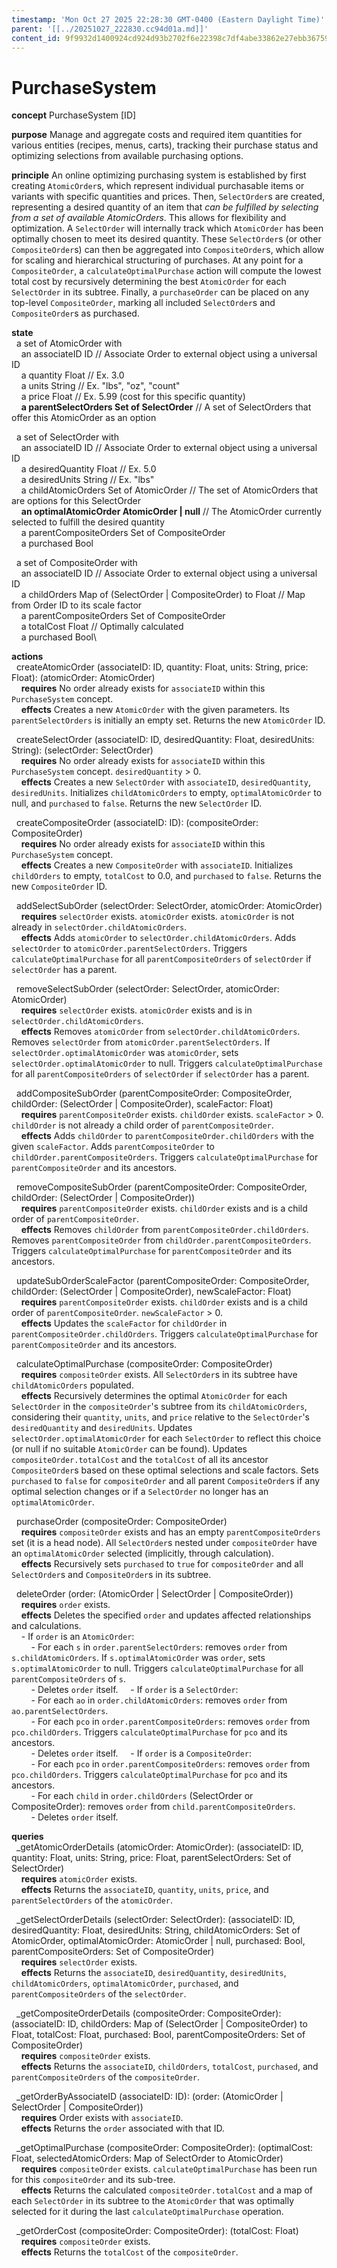```yaml
---
timestamp: 'Mon Oct 27 2025 22:28:30 GMT-0400 (Eastern Daylight Time)'
parent: '[[../20251027_222830.cc94d01a.md]]'
content_id: 9f9932d1400924cd924d93b2702f6e22398c7df4abe33862e27ebb36759decb3
---
```


# PurchaseSystem

**concept** PurchaseSystem \[ID]

**purpose** Manage and aggregate costs and required item quantities for various entities (recipes, menus, carts), tracking their purchase status and optimizing selections from available purchasing options.

**principle** An online optimizing purchasing system is established by first creating `AtomicOrder`s, which represent individual purchasable items or variants with specific quantities and prices. Then, `SelectOrder`s are created, representing a desired quantity of an item that *can be fulfilled by selecting from a set of available AtomicOrders*. This allows for flexibility and optimization. A `SelectOrder` will internally track which `AtomicOrder` has been optimally chosen to meet its desired quantity. These `SelectOrder`s (or other `CompositeOrder`s) can then be aggregated into `CompositeOrder`s, which allow for scaling and hierarchical structuring of purchases. At any point for a `CompositeOrder`, a `calculateOptimalPurchase` action will compute the lowest total cost by recursively determining the best `AtomicOrder` for each `SelectOrder` in its subtree. Finally, a `purchaseOrder` can be placed on any top-level `CompositeOrder`, marking all included `SelectOrder`s and `CompositeOrder`s as purchased.

**state**\
  a set of AtomicOrder with\
    an associateID ID // Associate Order to external object using a universal ID\
    a quantity Float // Ex. 3.0\
    a units String // Ex. "lbs", "oz", "count"\
    a price Float // Ex. 5.99 (cost for this specific quantity)\
    **a parentSelectOrders Set of SelectOrder** // A set of SelectOrders that offer this AtomicOrder as an option

  a set of SelectOrder with\
    an associateID ID // Associate Order to external object using a universal ID\
    a desiredQuantity Float // Ex. 5.0\
    a desiredUnits String // Ex. "lbs"\
    a childAtomicOrders Set of AtomicOrder // The set of AtomicOrders that are options for this SelectOrder\
    **an optimalAtomicOrder AtomicOrder | null** // The AtomicOrder currently selected to fulfill the desired quantity\
    a parentCompositeOrders Set of CompositeOrder\
    a purchased Bool

  a set of CompositeOrder with\
    an associateID ID // Associate Order to external object using a universal ID\
    a childOrders Map of (SelectOrder | CompositeOrder) to Float // Map from Order ID to its scale factor\
    a parentCompositeOrders Set of CompositeOrder\
    a totalCost Float // Optimally calculated\
    a purchased Bool\\

**actions**\
  createAtomicOrder (associateID: ID, quantity: Float, units: String, price: Float): (atomicOrder: AtomicOrder)\
    **requires** No order already exists for `associateID` within this `PurchaseSystem` concept.\
    **effects** Creates a new `AtomicOrder` with the given parameters. Its `parentSelectOrders` is initially an empty set. Returns the new `AtomicOrder` ID.

  createSelectOrder (associateID: ID, desiredQuantity: Float, desiredUnits: String): (selectOrder: SelectOrder)\
    **requires** No order already exists for `associateID` within this `PurchaseSystem` concept. `desiredQuantity` > 0.\
    **effects** Creates a new `SelectOrder` with `associateID`, `desiredQuantity`, `desiredUnits`. Initializes `childAtomicOrders` to empty, `optimalAtomicOrder` to null, and `purchased` to `false`. Returns the new `SelectOrder` ID.

  createCompositeOrder (associateID: ID): (compositeOrder: CompositeOrder)\
    **requires** No order already exists for `associateID` within this `PurchaseSystem` concept.\
    **effects** Creates a new `CompositeOrder` with `associateID`. Initializes `childOrders` to empty, `totalCost` to 0.0, and `purchased` to `false`. Returns the new `CompositeOrder` ID.

  addSelectSubOrder (selectOrder: SelectOrder, atomicOrder: AtomicOrder)\
    **requires** `selectOrder` exists. `atomicOrder` exists. `atomicOrder` is not already in `selectOrder.childAtomicOrders`.\
    **effects** Adds `atomicOrder` to `selectOrder.childAtomicOrders`. Adds `selectOrder` to `atomicOrder.parentSelectOrders`. Triggers `calculateOptimalPurchase` for all `parentCompositeOrders` of `selectOrder` if `selectOrder` has a parent.

  removeSelectSubOrder (selectOrder: SelectOrder, atomicOrder: AtomicOrder)\
    **requires** `selectOrder` exists. `atomicOrder` exists and is in `selectOrder.childAtomicOrders`.\
    **effects** Removes `atomicOrder` from `selectOrder.childAtomicOrders`. Removes `selectOrder` from `atomicOrder.parentSelectOrders`. If `selectOrder.optimalAtomicOrder` was `atomicOrder`, sets `selectOrder.optimalAtomicOrder` to null. Triggers `calculateOptimalPurchase` for all `parentCompositeOrders` of `selectOrder` if `selectOrder` has a parent.

  addCompositeSubOrder (parentCompositeOrder: CompositeOrder, childOrder: (SelectOrder | CompositeOrder), scaleFactor: Float)\
    **requires** `parentCompositeOrder` exists. `childOrder` exists. `scaleFactor` > 0. `childOrder` is not already a child order of `parentCompositeOrder`.\
    **effects** Adds `childOrder` to `parentCompositeOrder.childOrders` with the given `scaleFactor`. Adds `parentCompositeOrder` to `childOrder.parentCompositeOrders`. Triggers `calculateOptimalPurchase` for `parentCompositeOrder` and its ancestors.

  removeCompositeSubOrder (parentCompositeOrder: CompositeOrder, childOrder: (SelectOrder | CompositeOrder))\
    **requires** `parentCompositeOrder` exists. `childOrder` exists and is a child order of `parentCompositeOrder`.\
    **effects** Removes `childOrder` from `parentCompositeOrder.childOrders`. Removes `parentCompositeOrder` from `childOrder.parentCompositeOrders`. Triggers `calculateOptimalPurchase` for `parentCompositeOrder` and its ancestors.

  updateSubOrderScaleFactor (parentCompositeOrder: CompositeOrder, childOrder: (SelectOrder | CompositeOrder), newScaleFactor: Float)\
    **requires** `parentCompositeOrder` exists. `childOrder` exists and is a child order of `parentCompositeOrder`. `newScaleFactor` > 0.\
    **effects** Updates the `scaleFactor` for `childOrder` in `parentCompositeOrder.childOrders`. Triggers `calculateOptimalPurchase` for `parentCompositeOrder` and its ancestors.

  calculateOptimalPurchase (compositeOrder: CompositeOrder)\
    **requires** `compositeOrder` exists. All `SelectOrder`s in its subtree have `childAtomicOrders` populated.\
    **effects** Recursively determines the optimal `AtomicOrder` for each `SelectOrder` in the `compositeOrder`'s subtree from its `childAtomicOrders`, considering their `quantity`, `units`, and `price` relative to the `SelectOrder`'s `desiredQuantity` and `desiredUnits`. Updates `selectOrder.optimalAtomicOrder` for each `SelectOrder` to reflect this choice (or null if no suitable `AtomicOrder` can be found). Updates `compositeOrder.totalCost` and the `totalCost` of all its ancestor `CompositeOrder`s based on these optimal selections and scale factors. Sets `purchased` to `false` for `compositeOrder` and all parent `CompositeOrder`s if any optimal selection changes or if a `SelectOrder` no longer has an `optimalAtomicOrder`.

  purchaseOrder (compositeOrder: CompositeOrder)\
    **requires** `compositeOrder` exists and has an empty `parentCompositeOrders` set (it is a head node). All `SelectOrder`s nested under `compositeOrder` have an `optimalAtomicOrder` selected (implicitly, through calculation).\
    **effects** Recursively sets `purchased` to `true` for `compositeOrder` and all `SelectOrder`s and `CompositeOrder`s in its subtree.

  deleteOrder (order: (AtomicOrder | SelectOrder | CompositeOrder))\
    **requires** `order` exists.\
    **effects** Deletes the specified `order` and updates affected relationships and calculations.\
    - If `order` is an `AtomicOrder`:\
        - For each `s` in `order.parentSelectOrders`: removes `order` from `s.childAtomicOrders`. If `s.optimalAtomicOrder` was `order`, sets `s.optimalAtomicOrder` to null. Triggers `calculateOptimalPurchase` for all `parentCompositeOrders` of `s`.\
        - Deletes `order` itself.
    - If `order` is a `SelectOrder`:\
        - For each `ao` in `order.childAtomicOrders`: removes `order` from `ao.parentSelectOrders`.\
        - For each `pco` in `order.parentCompositeOrders`: removes `order` from `pco.childOrders`. Triggers `calculateOptimalPurchase` for `pco` and its ancestors.\
        - Deletes `order` itself.
    - If `order` is a `CompositeOrder`:\
        - For each `pco` in `order.parentCompositeOrders`: removes `order` from `pco.childOrders`. Triggers `calculateOptimalPurchase` for `pco` and its ancestors.\
        - For each `child` in `order.childOrders` (SelectOrder or CompositeOrder): removes `order` from `child.parentCompositeOrders`.\
        - Deletes `order` itself.

**queries**\
  \_getAtomicOrderDetails (atomicOrder: AtomicOrder): (associateID: ID, quantity: Float, units: String, price: Float, parentSelectOrders: Set of SelectOrder)\
    **requires** `atomicOrder` exists.\
    **effects** Returns the `associateID`, `quantity`, `units`, `price`, and `parentSelectOrders` of the `atomicOrder`.

  \_getSelectOrderDetails (selectOrder: SelectOrder): (associateID: ID, desiredQuantity: Float, desiredUnits: String, childAtomicOrders: Set of AtomicOrder, optimalAtomicOrder: AtomicOrder | null, purchased: Bool, parentCompositeOrders: Set of CompositeOrder)\
    **requires** `selectOrder` exists.\
    **effects** Returns the `associateID`, `desiredQuantity`, `desiredUnits`, `childAtomicOrders`, `optimalAtomicOrder`, `purchased`, and `parentCompositeOrders` of the `selectOrder`.

  \_getCompositeOrderDetails (compositeOrder: CompositeOrder): (associateID: ID, childOrders: Map of (SelectOrder | CompositeOrder) to Float, totalCost: Float, purchased: Bool, parentCompositeOrders: Set of CompositeOrder)\
    **requires** `compositeOrder` exists.\
    **effects** Returns the `associateID`, `childOrders`, `totalCost`, `purchased`, and `parentCompositeOrders` of the `compositeOrder`.

  \_getOrderByAssociateID (associateID: ID): (order: (AtomicOrder | SelectOrder | CompositeOrder))\
    **requires** Order exists with `associateID`.\
    **effects** Returns the `order` associated with that ID.

  \_getOptimalPurchase (compositeOrder: CompositeOrder): (optimalCost: Float, selectedAtomicOrders: Map of SelectOrder to AtomicOrder)\
    **requires** `compositeOrder` exists. `calculateOptimalPurchase` has been run for this `compositeOrder` and its sub-tree.\
    **effects** Returns the calculated `compositeOrder.totalCost` and a map of each `SelectOrder` in its subtree to the `AtomicOrder` that was optimally selected for it during the last `calculateOptimalPurchase` operation.

  \_getOrderCost (compositeOrder: CompositeOrder): (totalCost: Float)\
    **requires** `compositeOrder` exists.\
    **effects** Returns the `totalCost` of the `compositeOrder`.
